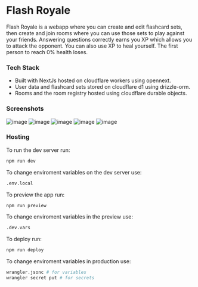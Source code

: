 # Flash Royale
Flash Royale is a webapp where you can create and edit flashcard sets, then create and join rooms where you can use those sets to play against your friends. Answering questions correctly earns you XP which allows you to attack the opponent. You can also use XP to heal yourself. The first person to reach 0% health loses.
### Tech Stack
- Built with NextJs hosted on cloudflare workers using opennext.
- User data and flashcard sets stored on cloudflare d1 using drizzle-orm.
- Rooms and the room registry hosted using cloudflare durable objects.

### Screenshots
![image](https://github.com/user-attachments/assets/b5fae1a5-bb5c-44c2-8e3b-5065154323d8)
![image](https://github.com/user-attachments/assets/df520290-c431-4ebd-8f15-3d63eafb5d37)
![image](https://github.com/user-attachments/assets/f808c903-bc85-44bc-9d9b-bd3e82ceedf2)
![image](https://github.com/user-attachments/assets/2ed84769-ab1b-4a8c-9fc0-0ca4a06699e8)
![image](https://github.com/user-attachments/assets/11c69b7f-2369-4031-84cc-79ecc99a390d)


### Hosting
To run the dev server run:

```bash
npm run dev
```

To change enviroment variables on the dev server use:

```bash
.env.local
```

To preview the app run:

```bash
npm run preview
```

To change enviroment variables in the preview use:

```bash
.dev.vars
```

To deploy run:

```bash
npm run deploy
```

To change enviroment variables in production use:

```bash
wrangler.jsonc # for variables
wrangler secret put # for secrets
```
